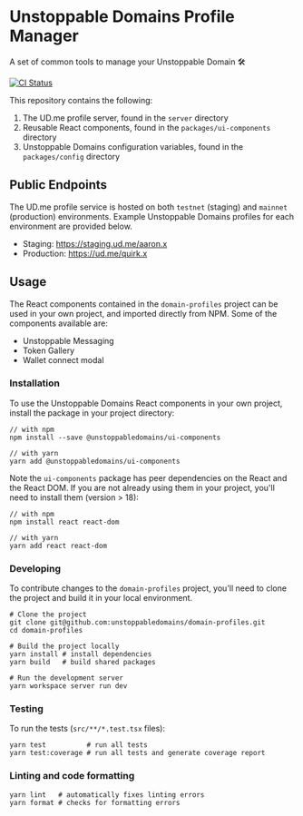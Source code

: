 # Unstoppable Domains Profile Manager

A set of common tools to manage your Unstoppable Domain 🛠️

[![CI Status](https://github.com/unstoppabledomains/domain-profiles/actions/workflows/push.yml/badge.svg)](https://github.com/unstoppabledomains/domain-profiles/actions/workflows/push.yml)

This repository contains the following:

1. The UD.me profile server, found in the `server` directory
1. Reusable React components, found in the `packages/ui-components` directory
1. Unstoppable Domains configuration variables, found in the `packages/config`
   directory

## Public Endpoints

The UD.me profile service is hosted on both `testnet` (staging) and `mainnet`
(production) environments. Example Unstoppable Domains profiles for each
environment are provided below.

- Staging: https://staging.ud.me/aaron.x
- Production: https://ud.me/quirk.x

## Usage

The React components contained in the `domain-profiles` project can be used in
your own project, and imported directly from NPM. Some of the components
available are:

- Unstoppable Messaging
- Token Gallery
- Wallet connect modal

### Installation

To use the Unstoppable Domains React components in your own project, install the
package in your project directory:

```shell
// with npm
npm install --save @unstoppabledomains/ui-components

// with yarn
yarn add @unstoppabledomains/ui-components
```

Note the `ui-components` package has peer dependencies on the React and the
React DOM. If you are not already using them in your project, you'll need to
install them (version > 18):

```shell
// with npm
npm install react react-dom

// with yarn
yarn add react react-dom
```

### Developing

To contribute changes to the `domain-profiles` project, you'll need to clone the
project and build it in your local environment.

```shell
# Clone the project
git clone git@github.com:unstoppabledomains/domain-profiles.git
cd domain-profiles

# Build the project locally
yarn install # install dependencies
yarn build   # build shared packages

# Run the development server
yarn workspace server run dev
```

### Testing

To run the tests (`src/**/*.test.tsx` files):

```shell
yarn test          # run all tests
yarn test:coverage # run all tests and generate coverage report
```

### Linting and code formatting

```shell
yarn lint   # automatically fixes linting errors
yarn format # checks for formatting errors
```
